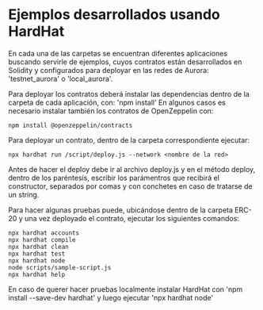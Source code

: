 # Ejemplos desarrollados usando HardHat

En cada una de las carpetas se encuentran diferentes aplicaciones buscando servirle de ejemplos, cuyos contratos están desarrollados en Solidity y configurados para deployar en las redes de Aurora: 'testnet_aurora' o 'local_aurora'.

Para deployar los contratos deberá instalar las dependencias dentro de la carpeta de cada aplicación, con: 'npm install'
En algunos casos es necesario instalar también los contratos de OpenZeppelin con:  
```
npm install @openzeppelin/contracts
```
Para deployar un contrato, dentro de la carpeta correspondiente ejecutar:
```
npx hardhat run /script/deploy.js --network <nombre de la red>
```
Antes de hacer el deploy debe ir al archivo deploy.js y en el método deploy, dentro de los paréntesis, escribir los parámentros que recibirá el constructor, separados por comas y con conchetes en caso de tratarse de un string.

Para hacer algunas pruebas puede, ubicándose dentro de la carpeta ERC-20 y una vez deployado el contrato, ejecutar los siguientes comandos:

```shell
npx hardhat accounts
npx hardhat compile
npx hardhat clean
npx hardhat test
npx hardhat node
node scripts/sample-script.js
npx hardhat help
```

En caso de querer hacer pruebas localmente instalar HardHat con 'npm install --save-dev hardhat' y luego ejecutar 'npx hardhat node'